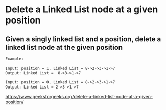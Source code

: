 # Delete a Linked List node at a given position

## Given a singly linked list and a position, delete a linked list node at the given position

```txt
Example:  

Input: position = 1, Linked List = 8->2->3->1->7
Output: Linked List =  8->3->1->7

Input: position = 0, Linked List = 8->2->3->1->7
Output: Linked List = 2->3->1->7
```

https://www.geeksforgeeks.org/delete-a-linked-list-node-at-a-given-position/
